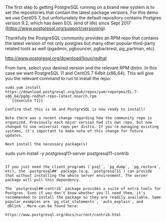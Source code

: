 The first step to getting PostgreSQL running on a brand new system is to set the repositories that contain the latest package versions. For this demo we use CentOS 7, but unfortunately the default repository contains Postgres version 9.2, which has been EOL (end of life) since Sept 2017 (https://www.postgresql.org/support/versioning).

Thankfully the PostgreSQL community provides an RPM repo that contains the latest version of not only postgres but many other popular third-party related tools as well (pgadmin, pgbouncer, pgbackrest, pg_partman, etc).

http://www.postgresql.org/download/linux/redhat

From here, select your desired version and the relevant RPM distro. In this case we want PostgreSQL 11 and CentOS 7 64bit (x86_64). This will give you the relevant command to run to install the repo.
```
sudo yum install https://download.postgresql.org/pub/repos/yum/reporpms/EL-7-x86_64/pgdg-redhat-repo-latest.noarch.rpm
```{{execute T1}}

Confirm that this is ok and PostgreSQL is now ready to install!

Note there was a recent change regarding how the community repo is organized. Previously each major version had its own repo, but now changed to one universal repo per distro. If you're managing existing systems, it's important to make note of this change for future updates.

Next install the necessary package(s)
```
sudo yum install -y postgresql11-server postgresql11-contrib
```{{execute T1}}

If you just need the client programs (`psql`, `pg_dump`, `pg_restore`, etc), the `postgresql##` package (e.g. `postgresql11`) can provide that without installing the whole server environment. The server package will pull this dependency.

The `postgresql##-contrib` package provides a suite of extra tools for Postgres. Even if you don't know whether you'll need them, it's recommended to install the package so they are readily available. Some popular examples are `pg_stat_statements`, `auto_explain`, and `dblink`. More can be found here: 

https://www.postgresql.org/docs/current/contrib.html


